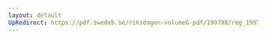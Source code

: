 ```yaml
---
layout: default
UpRedirect: https://pdf.swedeb.se/riksdagen-volumeG-pdf/199798/reg_199798/reg_199798_0181.pdf
---
```

